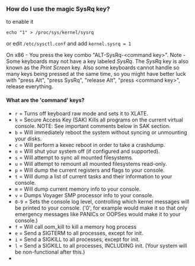 ### How do I use the magic SysRq key?

to enable it 

	echo "1" > /proc/sys/kernel/sysrq

or edit `/etc/sysctl.conf` and add `kernel.sysrq = 1`

On x86 - You press the key combo "ALT-SysRq-<command key\>".
 Note - Some keyboards may not have a key labeled *SysRq*. The *SysRq* key is also known as the _Print Screen_ key. Also some keyboards cannot handle so many keys being pressed at the same time, so you might have better luck with "press Alt", "press SysRq", "release Alt", "press <command key\>", release everything.

#### What are the 'command' keys?

* `r`		= Turns off keyboard raw mode and sets it to XLATE.
* `k`		= Secure Access Key (SAK) Kills all programs on the current virtual console. NOTE: See important comments below in SAK section.
* `b`		= Will immediately reboot the system without syncing or unmounting your disks.
* `c`		= Will perform a kexec reboot in order to take a crashdump.
* `o`		= Will shut your system off (if configured and supported).
* `s`		= Will attempt to sync all mounted filesystems.
* `u`		= Will attempt to remount all mounted filesystems read-only.
* `p`		= Will dump the current registers and flags to your console.
* `t`		= Will dump a list of current tasks and their information to your console.
* `m`		= Will dump current memory info to your console.
* `v`		= Dumps Voyager SMP processor info to your console.
* `0-9`	= Sets the console log level, controlling which kernel messages will be printed to your console. ('0', for example would make it so that only emergency messages like PANICs or OOPSes would make it to your console.)
* `f`		= Will call oom\_kill to kill a memory hog process
* `e`		= Send a SIGTERM to all processes, except for init.
* `i`		= Send a SIGKILL to all processes, except for init.
* `l`		= Send a SIGKILL to all processes, INCLUDING init. (Your system will be non-functional after this.)
*
